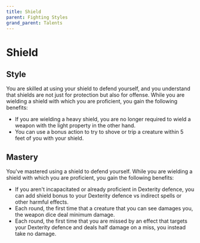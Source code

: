 ```yaml
---
title: Shield
parent: Fighting Styles
grand_parent: Talents
---
```


# Shield

## Style
You are skilled at using your shield to defend yourself, and you understand that shields are not just for protection but also for offense. While you are wielding a shield with which you are proficient, you gain the following benefits:
- If you are wielding a heavy shield, you are no longer required to wield a weapon with the light property in the other hand.
- You can use a bonus action to try to shove or trip a creature within 5 feet of you with your shield.

## Mastery
You've mastered using a shield to defend yourself. While you are wielding a shield with which you are proficient, you gain the following benefits:
- If you aren't incapacitated or already proficient in Dexterity defence, you can add shield bonus to your Dexterity defence vs indirect spells or other harmful effects.
- Each round, the first time that a creature that you can see damages you, the weapon dice deal minimum damage.
- Each round, the first time that you are missed by an effect that targets your Dexterity defence and deals half damage on a miss, you instead take no damage.
